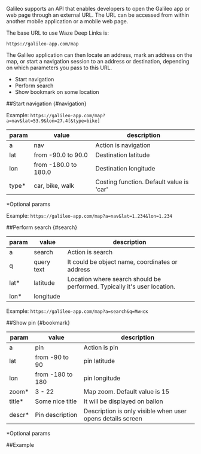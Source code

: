 Galileo supports an API that enables developers to open the Galileo app or web page through an external URL. The URL can be accessed from within another mobile application or a mobile web page.

The base URL to use Waze Deep Links is:

`https://galileo-app.com/map`

The Galileo application can then locate an address, mark an address on the map, or start a navigation session to an address or destination, depending on which parameters you pass to this URL.

* Start navigation
* Perform search
* Show bookmark on some location

##Start navigation {#navigation}

Example: `https://galileo-app.com/map?a=nav&lat=53.9&lon=27.4[&type=bike]`

| param  | value                 | description            |
|--------|-----------------------|------------------------|
| a      | nav                   | Action is navigation   |
| lat    | from -90.0 to 90.0    | Destination latitude   |
| lon    | from -180.0 to 180.0  | Destination longitude  |
| type*  | car, bike, walk       | Costing function. Default value is 'car' |

*Optional params

Example: `https://galileo-app.com/map?a=nav&lat=1.234&lon=1.234`

##Perform search {#search}

| param  | value                 | description            |
|--------|-----------------------|------------------------|
| a      | search                | Action is search       |
| q      | query text            | It could be object name, coordinates or address |
| lat*   | latitude | Location where search should be performed. Typically it's user location.
| lon*   | longitude | 

Example: `https://galileo-app.com/map?a=search&q=Минск`

##Show pin {#bookmark}

| param  | value                 | description            |
|--------|-----------------------|------------------------|
| a      | pin                   | Action is pin          |
| lat    | from -90 to 90        | pin latitude  |
| lon    | from -180 to 180      | pin longitude |  
| zoom*  | 3 - 22 | Map zoom. Default value is 15 |
| title* | Some nice title | It will be displayed on ballon
| descr* | Pin description | Description is only visible when user opens details screen |

*Optional params

##Example

